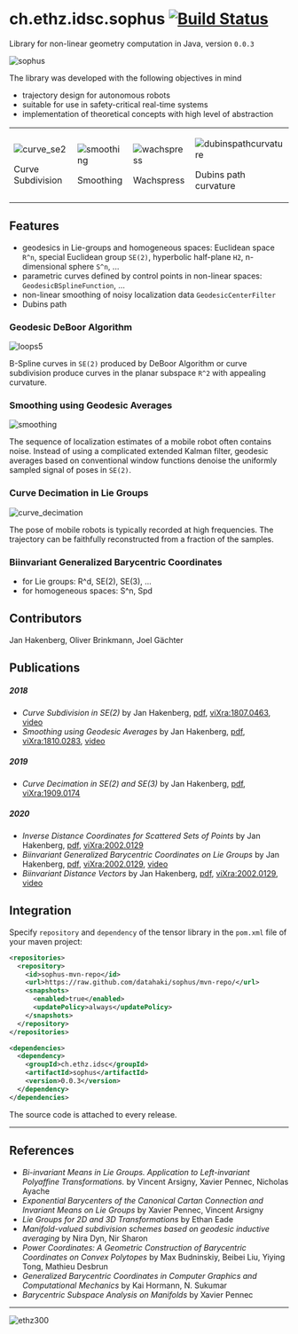 # ch.ethz.idsc.sophus <a href="https://travis-ci.org/datahaki/sophus"><img src="https://travis-ci.org/datahaki/sophus.svg?branch=master" alt="Build Status"></a>

Library for non-linear geometry computation in Java, version `0.0.3`

![sophus](https://user-images.githubusercontent.com/4012178/76152560-1aa1fe00-60c1-11ea-8318-c25a61b6be64.png)

The library was developed with the following objectives in mind
* trajectory design for autonomous robots
* suitable for use in safety-critical real-time systems
* implementation of theoretical concepts with high level of abstraction

<table>
<tr>
<td>

![curve_se2](https://user-images.githubusercontent.com/4012178/47631757-8f693d80-db47-11e8-9c00-7796b07c48fc.png)

Curve Subdivision

<td>

![smoothing](https://user-images.githubusercontent.com/4012178/47631759-91cb9780-db47-11e8-9dc7-a2631a144ecc.png)

Smoothing

<td>

![wachspress](https://user-images.githubusercontent.com/4012178/62423041-7c7a2f80-b6bc-11e9-874e-414ae13be3ab.png)

Wachspress

<td>

![dubinspathcurvature](https://user-images.githubusercontent.com/4012178/50681318-5d72cc80-100b-11e9-943e-e168d0463eca.png)

Dubins path curvature

</tr>
</table>

## Features

* geodesics in Lie-groups and homogeneous spaces: Euclidean space `R^n`, special Euclidean group `SE(2)`, hyperbolic half-plane `H2`, n-dimensional sphere `S^n`, ...
* parametric curves defined by control points in non-linear spaces: `GeodesicBSplineFunction`, ...
* non-linear smoothing of noisy localization data `GeodesicCenterFilter`
* Dubins path

### Geodesic DeBoor Algorithm

![loops5](https://user-images.githubusercontent.com/4012178/51076078-3c0d8280-1694-11e9-9857-2166598c09b2.png)

B-Spline curves in `SE(2)` produced by DeBoor Algorithm or curve subdivision produce curves in the planar subspace `R^2` with appealing curvature.

### Smoothing using Geodesic Averages

![smoothing](https://user-images.githubusercontent.com/4012178/51090026-283a4d00-1776-11e9-81d3-aae3e34402f1.png)

The sequence of localization estimates of a mobile robot often contains noise.
Instead of using a complicated extended Kalman filter, geodesic averages based on conventional window functions denoise the uniformly sampled signal of poses in `SE(2)`.

### Curve Decimation in Lie Groups

![curve_decimation](https://user-images.githubusercontent.com/4012178/64847671-cf29fe00-d60f-11e9-8993-9f5549388ceb.png)

The pose of mobile robots is typically recorded at high frequencies.
The trajectory can be faithfully reconstructed from a fraction of the samples.

### Biinvariant Generalized Barycentric Coordinates

* for Lie groups: R^d, SE(2), SE(3), ...
* for homogeneous spaces: S^n, Spd

## Contributors

Jan Hakenberg, Oliver Brinkmann, Joel Gächter

## Publications

##### 2018

* *Curve Subdivision in SE(2)*
by Jan Hakenberg,
[pdf](https://github.com/datahaki/sophus/files/4634210/1807.0463v1.pdf),
[viXra:1807.0463](https://vixra.org/abs/1807.0463),
[video](https://www.youtube.com/watch?v=2vDciaUgL4E)
* *Smoothing using Geodesic Averages*
by Jan Hakenberg,
[pdf](https://github.com/datahaki/sophus/files/4634192/1810.0283v1.pdf),
[viXra:1810.0283](https://vixra.org/abs/1810.0283),
[video](https://www.youtube.com/watch?v=dmFO72Pigb4)

##### 2019

* *Curve Decimation in SE(2) and SE(3)*
by Jan Hakenberg,
[pdf](https://github.com/datahaki/sophus/files/4634185/1909.0174v1.pdf),
[viXra:1909.0174](https://vixra.org/abs/1909.0174)

##### 2020

* *Inverse Distance Coordinates for Scattered Sets of Points*
by Jan Hakenberg,
[pdf](https://github.com/datahaki/sophus/files/4628374/2002.0129v1.pdf),
[viXra:2002.0129](https://vixra.org/abs/2002.0129)
* *Biinvariant Generalized Barycentric Coordinates on Lie Groups*
by Jan Hakenberg,
[pdf](https://github.com/datahaki/sophus/files/4628337/2002.0584v1.pdf),
[viXra:2002.0129](https://vixra.org/abs/2002.0584),
[video](https://www.youtube.com/watch?v=n0-YJE15m90)
* *Biinvariant Distance Vectors*
by Jan Hakenberg,
[pdf](https://github.com/datahaki/sophus/files/4628337/2002.07.pdf),
[viXra:2002.0129](https://vixra.org/abs/2002.0584),
[video](https://www.youtube.com/watch?v=n0-YJE15m90)

## Integration

Specify `repository` and `dependency` of the tensor library in the `pom.xml` file of your maven project:

```xml
<repositories>
  <repository>
    <id>sophus-mvn-repo</id>
    <url>https://raw.github.com/datahaki/sophus/mvn-repo/</url>
    <snapshots>
      <enabled>true</enabled>
      <updatePolicy>always</updatePolicy>
    </snapshots>
  </repository>
</repositories>

<dependencies>
  <dependency>
    <groupId>ch.ethz.idsc</groupId>
    <artifactId>sophus</artifactId>
    <version>0.0.3</version>
  </dependency>
</dependencies>
```

The source code is attached to every release.

---

## References

* *Bi-invariant Means in Lie Groups. Application to Left-invariant Polyaffine Transformations.* by Vincent Arsigny, Xavier Pennec, Nicholas Ayache
* *Exponential Barycenters of the Canonical Cartan Connection and Invariant Means on Lie Groups* by Xavier Pennec, Vincent Arsigny
* *Lie Groups for 2D and 3D Transformations* by Ethan Eade
* *Manifold-valued subdivision schemes based on geodesic inductive averaging* by Nira Dyn, Nir Sharon
* *Power Coordinates: A Geometric Construction of Barycentric Coordinates on Convex Polytopes* by Max Budninskiy, Beibei Liu, Yiying Tong, Mathieu Desbrun
* *Generalized Barycentric Coordinates in Computer Graphics and Computational Mechanics* by Kai Hormann, N. Sukumar 
* *Barycentric Subspace Analysis on Manifolds* by Xavier Pennec

---

![ethz300](https://user-images.githubusercontent.com/4012178/45925071-bf9d3b00-bf0e-11e8-9d92-e30650fd6bf6.png)
